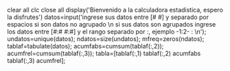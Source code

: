 clear all
clc
close all
display('Bienvenido a la calculadora estadistica, espero la disfrutes')
datos=input('ingrese sus datos entre [# #] y separado por espacios si son datos no agrupado \n si sus datos son agrupados ingrese los datos entre [#:# #:#] y el rango separado por :, ejemplo -1:2- :  \n');
undatos=unique(datos);
ndatos=size(undatos);
mfreq=zeros(ndatos);
tablaf=tabulate(datos);
acumfabs=cumsum(tablaf(:,2));
acumfrel=cumsum(tablaf(:,3));
tabla=[tablaf(:,1) tablaf(:,2) acumfabs tablaf(:,3) acumfrel];
